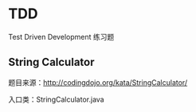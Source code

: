 # TDD
Test Driven Development 练习题

## String Calculator

题目来源：http://codingdojo.org/kata/StringCalculator/

入口类：StringCalculator.java



